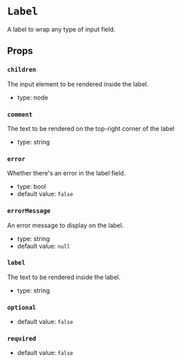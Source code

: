 `Label`
=======

A label to wrap any type of input field.

Props
-----

### `children`

The input element to be rendered inside the label.

- type: node


### `comment`

The text to be rendered on the top-right corner of the label

- type: string


### `error`

Whether there's an error in the label field.

- type: bool
- default value: `false`


### `errorMessage`

An error message to display on the label.

- type: string
- default value: `null`


### `label`

The text to be rendered inside the label.

- type: string


### `optional`

- default value: `false`


### `required`

- default value: `false`

